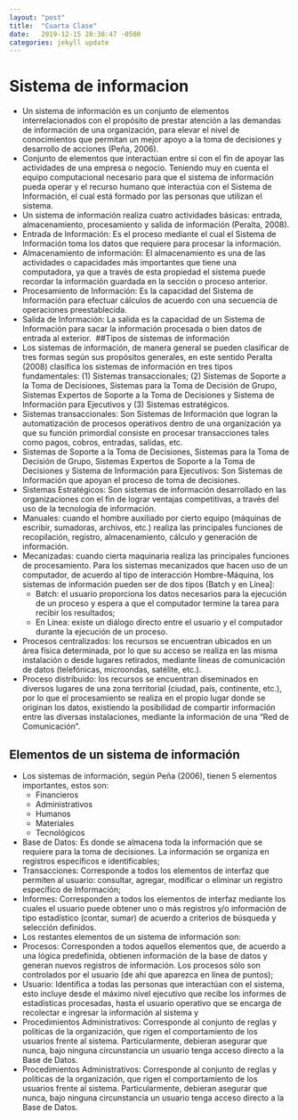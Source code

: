 ```yaml
---
layout: "post"
title:  "Cuarta Clase"
date:   2019-12-15 20:38:47 -0500
categories: jekyll update
---
```


# Sistema de informacion

* Un sistema de información es un conjunto de elementos interrelacionados con el propósito de prestar atención a las demandas de información de una organización, para elevar el nivel de conocimientos que permitan un mejor apoyo a la toma de decisiones y desarrollo de acciones (Peña, 2006).
* Conjunto de elementos que interactúan entre sí con el fin de apoyar las actividades de una empresa o negocio. Teniendo muy en cuenta el equipo computacional necesario para que el sistema de información pueda operar y el recurso humano que interactúa con el Sistema de Información, el cual está formado por las personas que utilizan el sistema.
* Un sistema de información realiza cuatro actividades básicas: entrada, almacenamiento, procesamiento y salida de información (Peralta, 2008).
* Entrada de Información: Es el proceso mediante el cual el Sistema de Información toma los datos que requiere para procesar la información.
* Almacenamiento de información: El almacenamiento es una de las actividades o capacidades más importantes que tiene una computadora, ya que a través de esta propiedad el sistema puede recordar la información guardada en la sección o proceso anterior.
* Procesamiento de Información: Es la capacidad del Sistema de Información para efectuar cálculos de acuerdo con una secuencia de operaciones preestablecida. 
* Salida de Información: La salida es la capacidad de un Sistema de Información para sacar la información procesada o bien datos de entrada al exterior. 
##Tipos de sistemas de información
* Los sistemas de información, de manera general se pueden clasificar de tres formas según sus propósitos generales, en este sentido Peralta (2008) clasifica los sistemas de información en tres tipos fundamentales: (1) Sistemas transaccionales; (2) Sistemas de Soporte a la Toma de Decisiones, Sistemas para la Toma de Decisión de Grupo, Sistemas Expertos de Soporte a la Toma de Decisiones y Sistema de Información para Ejecutivos y (3) Sistemas estratégicos.
* Sistemas transaccionales: Son Sistemas de Información que logran la automatización de procesos operativos dentro de una organización ya que su función primordial consiste en procesar transacciones tales como pagos, cobros, entradas, salidas, etc.
* Sistemas de Soporte a la Toma de Decisiones, Sistemas para la Toma de Decisión de Grupo, Sistemas Expertos de Soporte a la Toma de Decisiones y Sistema de Información para Ejecutivos: Son Sistemas de Información que apoyan el proceso de toma de decisiones.
* Sistemas Estratégicos: Son sistemas de información desarrollado en las organizaciones con el fin de lograr ventajas competitivas, a través del uso de la tecnología de información.
* Manuales: cuando el hombre auxiliado por cierto equipo (máquinas de escribir, sumadoras, archivos, etc.) realiza las principales funciones de recopilación, registro, almacenamiento, cálculo y generación de información.
* Mecanizadas: cuando cierta maquinaria realiza las principales funciones de procesamiento. Para los sistemas mecanizados que hacen uso de un computador, de acuerdo al tipo de interacción Hombre-Máquina, los sistemas de información pueden ser de dos tipos (Batch y en Línea]: 
	* Batch: el usuario proporciona los datos necesarios para la ejecución de un proceso y espera a que el computador termine la tarea para recibir los resultados; 
	* En Línea: existe un diálogo directo entre el usuario y el computador durante la ejecución de un proceso.
* Procesos centralizados: los recursos se encuentran ubicados en un área física determinada, por lo que su acceso se realiza en las misma instalación o desde lugares retirados, mediante líneas de comunicación de datos (telefónicas, microondas, satélite, etc.).
* Proceso distribuido: los recursos se encuentran diseminados en diversos lugares de una zona territorial (ciudad, país, continente, etc.), por lo que el procesamiento se realiza en el propio lugar donde se originan los datos, existiendo la posibilidad de compartir información entre las diversas instalaciones, mediante la información de una “Red de Comunicación”.
## Elementos de un sistema de información
* Los sistemas de información, según Peña (2006), tienen 5 elementos importantes, estos son:
	* Financieros
	* Administrativos
	* Humanos
	* Materiales
	* Tecnológicos
* Base de Datos: Es donde se almacena toda la información que se requiere para la toma de decisiones. La información se organiza en registros específicos e identificables;
* Transacciones: Corresponde a todos los elementos de interfaz que permiten al usuario: consultar, agregar, modificar o eliminar un registro específico de Información;
* Informes: Corresponden a todos los elementos de interfaz mediante los cuales el usuario puede obtener uno o más registros y/o información de tipo estadístico (contar, sumar) de acuerdo a criterios de búsqueda y selección definidos.
* Los restantes elementos de un sistema de información son:
* Procesos: Corresponden a todos aquellos elementos que, de acuerdo a una lógica predefinida, obtienen información de la base de datos y generan nuevos registros de información. Los procesos sólo son controlados por el usuario (de ahi que aparezca en línea de puntos);
* Usuario: Identifica a todas las personas que interactúan con el sistema, esto incluye desde el máximo nivel ejecutivo que recibe los informes de estadísticas procesadas, hasta el usuario operativo que se encarga de recolectar e ingresar la información al sistema y
* Procedimientos Administrativos: Corresponde al conjunto de reglas y políticas de la organización, que rigen el comportamiento de los usuarios frente al sistema. Particularmente, debieran asegurar que nunca, bajo ninguna circunstancia un usuario tenga acceso directo a la Base de Datos.
* Procedimientos Administrativos: Corresponde al conjunto de reglas y políticas de la organización, que rigen el comportamiento de los usuarios frente al sistema. Particularmente, debieran asegurar que nunca, bajo ninguna circunstancia un usuario tenga acceso directo a la Base de Datos.


